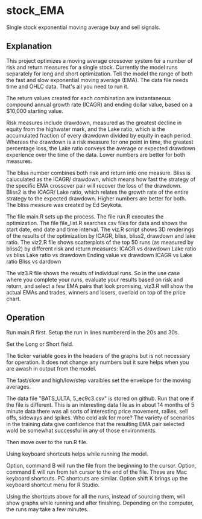 # stock_EMA
Single stock exponential moving average buy and sell signals.

Explanation
-----------
This project optimizes a moving average crossover system for a number of risk and return measures for a single stock. Currently the model runs separately for long and short optimization. Tell the model the range of both the fast and slow exponential moving average (EMA). The data file needs time and OHLC data. That's all you need to run it.

The return values created for each combination are instantaneous compound annual growth rate (ICAGR) and ending dollar value, based on a $10,000 starting value. 

Risk measures include drawdown, measured as the greatest decline in equity from the highwater mark, and the Lake ratio, which is the accumulated fraction of every drawdown divided by equity in each period. Whereas the drawdown is a risk measure for one point in time, the greatest percentage loss, the Lake ratio conveys the average or expected drawdown experience over the time of the data. Lower numbers are better for both measures. 

The bliss number combines both risk and return into one measure. Bliss is caluculated as the ICAGR/ drawdown, which means how fast the strategy of the specific EMA crossover pair will recover the loss of the drawdown. Bliss2 is the ICAGR/ Lake ratio, which relates the growth rate of the entire strategy to the expected drawdown. Higher numbers are better for both. The bliss measure was created by Ed Seykota. 

The file main.R sets up the process. The file run.R executes the optimization. The file file_list.R searches csv files for data and shows the start date, end date and time interval. The viz.R script shows 3D renderings of the results of the optimization by ICAGR, bliss, bliss2, drawdown and lake ratio. The viz2.R file shows scatterplots of the top 50 runs  (as measured by bliss2) by different risk and return measures:
  ICAGR vs drawdown
  Lake ratio vs bliss
  Lake ratio vs drawdown
  Ending value vs drawdown
  ICAGR vs Lake ratio
  Bliss vs dardown

The viz3.R file shows the results of individual runs. So in the use case where you complete your runs, evaluate your results based on risk and return, and select a few EMA pairs that look promising, viz3.R will show the actual EMAs and trades, winners and losers, overlaid on top of the price chart. 

Operation
---------
Run main.R first.
Setup the run in lines numbererd in the 20s and 30s.

Set the Long or Short field.

The ticker variable goes in the headers of the graphs but is not necessary for operation. It does not change any numbers but it sure helps when you are awash in output from the model.

The fast/slow and high/low/step varaibles set the envelope for the moving averages.

The data file "BATS_ULTA, 5_ec9c3.csv" is stored on github. Run that one if the file is different. This is an interesting data file as in about 14 months of 5 minute data there was all sorts of interesting price movement, rallies, sell offs, sideways and spikes. Who cold ask for more? The variety of scenarios in the training data give confidence that the resulting EMA pair selected wold be somewhat successful in any of those environments. 

Then move over to the run.R file.

Using keyboard shortcuts helps while running the model.

Option, command B will run the file from the beginning to the cursor.
Option, command E will run from teh cursor to the end of the file.
These are Mac keyboard shortcuts. PC shortcuts are similar.
Option shift K brings up the keyboard shortcut menu for R Studio.

Using the shortcuts above for all the runs, instead of sourcing them, will show graphs while running and after finishing. Depending on the computer, the runs may take a few minutes. 

